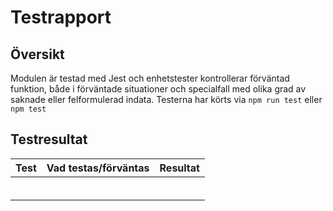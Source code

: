 # Testrapport
## Översikt
Modulen är testad med Jest och enhetstester kontrollerar förväntad funktion, både i förväntade situationer och specialfall med olika grad av saknade eller felformulerad indata.
Testerna har körts via `npm run test` eller `npm test`

## Testresultat

| Test | Vad testas/förväntas | Resultat |
|---|---|---|
|  |  |  |
|  |  |  |
|  |  |  |
|  |  |  |
|  |  |  |
|  |  |  |